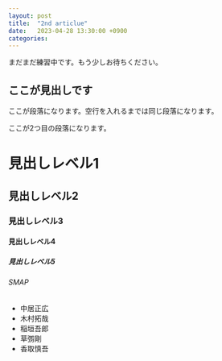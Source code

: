 ```yaml
---
layout: post
title:  "2nd articlue"
date:   2023-04-28 13:30:00 +0900
categories: 
---
```

まだまだ練習中です。もう少しお待ちください。

## ここが見出しです
ここが段落になります。空行を入れるまでは同じ段落になります。

ここが2つ目の段落になります。

# 見出しレベル1
## 見出しレベル2
### 見出しレベル3
#### 見出しレベル4
##### 見出しレベル5
###### SMAP

- 中居正広
- 木村拓哉
- 稲垣吾郎
- 草彅剛
- 香取慎吾